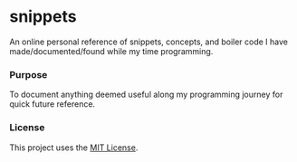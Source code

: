 # snippets

An online personal reference of snippets, concepts, and boiler code I have made/documented/found while my time programming.

### Purpose

To document anything deemed useful along my programming journey for quick future reference.

### License

This project uses the [MIT License](https://github.com/cgabriel5/snippets/blob/master/LICENSE.txt).